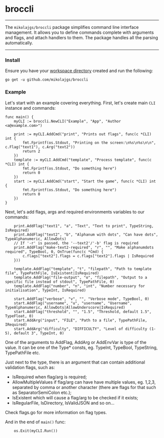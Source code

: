 # broccli

----

The `mikolajgs/broccli` package simplifies command line interface management. It allows you to define commands complete with arguments and flags, and attach handlers to them. The package handles all the parsing automatically.

----

### Install

Ensure you have your
[workspace directory](https://golang.org/doc/code.html#Workspaces) created and
run the following:

```
go get -u github.com/mikolajgs/broccli
```

### Example

Let's start with an example covering everything. First, let's create main
`CLI` instance and commands:

```
func main() {
    myCLI := broccli.NewCLI("Example", "App", "Author <a@example.com>")

    print := myCLI.AddCmd("print", "Prints out flags", func(c *CLI) int {
        fmt.Fprintf(os.Stdout, "Printing on the screen:\n%s\n%s\n\n", c.Flag("text1"), c.Arg("text2"))
        return 2
    })
    template := myCLI.AddCmd("template", "Process template", func(c *CLI) int {
        fmt.Fprintf(os.Stdout, "Do something here")
        return 0
    })
    start := myCLI.AddCmd("start", "Start the game", func(c *CLI) int {
        fmt.Fprintf(os.Stdout, "Do something here")
        return 0
    })
}
```

Next, let's add flags, args and required environments variables to our commands:

```
    print.AddFlag("text1", "a", "Text", "Text to print", TypeString, IsRequired)
    print.AddFlag("text2", "b", "Alphanum with dots", "Can have dots", TypeAlphanumeric, AllowDots)
    // If '-r' is passed, the '--text2'/'-b' flag is required
    print.AddFlag("make-text2-required", "r", "", "Make alphanumdots required", TypeBool, 0, OnTrue(func(c *Cmd) {
        c.flags["text2"].flags = c.flags["text2"].flags | IsRequired
    }))

    template.AddFlag("template", "t", "filepath", "Path to template file", TypePathFile, IsExistent|IsRequired)
    template.AddFlag("file-output", "o", "filepath", "Output to a specific file instead of stdout", TypePathFile, 0)
    template.AddFlag("number", "n", "int", "Number necessary for initialisation", TypeInt, IsRequired)

    start.AddFlag("verbose", "v", "", "Verbose mode", TypeBool, 0)
    start.AddFlag("username", "u", "username", "Username", TypeAlphanumeric, AllowDots|AllowUnderscore|IsRequired)
    start.AddFlag("threshold", "", "1.5", "Threshold, default 1.5", TypeFloat, 0)
    start.AddArg("input", "FILE", "Path to a file", TypePathFile, IRequired)
    start.AddArg("difficulty", "DIFFICULTY", "Level of difficulty (1-5), default 3", TypeInt, 0)
```

One of the arguments to AddFlag, AddArg or AddEnvVar is type of the value.  It can be one of the Type* consts, eg.
TypeInt, TypeBool, TypeString, TypePathFile etc.

Just next to the type, there is an argument that can contain additional validation flags, such as:

* IsRequired when flag/arg is required;
* AllowMultipleValues if flag/arg can have have multiple values, eg. 1,2,3, separated by comma or another character (there are flags for that such as SeparatorSemiColon etc.);
* IsExistent which will cause a flag/arg to be checked if it exists;
* IsRegularFile, IsDirectory, IsValidJSON and so on...

Check flags.go for more information on flag types.

And in the end of `main()` func:

```
    os.Exit(myCLI.Run())
```
